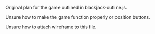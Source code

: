 Original plan for the game outlined in blackjack-outline.js.

Unsure how to make the game function properly or position buttons. 

Unsure how to attach wireframe to this file. 
